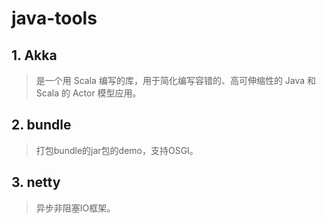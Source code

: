 # java-tools

## 1. Akka 
> 是一个用 Scala 编写的库，用于简化编写容错的、高可伸缩性的 Java 和 Scala 的 Actor 模型应用。

## 2. bundle
> 打包bundle的jar包的demo，支持OSGI。

## 3. netty
> 异步非阻塞IO框架。
